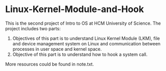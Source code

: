 # Linux-Kernel-Module-and-Hook  
This is the second project of Intro to OS at HCM University of Science. The project includes two parts:  
1. Objectives of this part is to understand Linux Kernel Module (LKM), file and device management system on Linux and communication between processes in user space and kernel space.
2. Objective of this part is to understand how to hook a system call.  

More resources could be found in note.txt.
